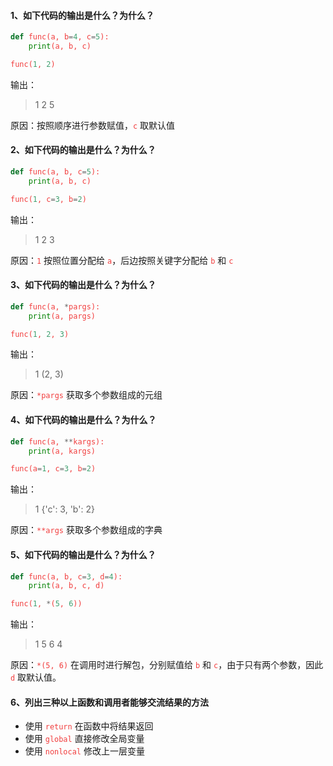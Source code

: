 <style type="text/css">
    code{color: #f13d3d}
</style>

#### 1、如下代码的输出是什么？为什么？
```Python
def func(a, b=4, c=5):
    print(a, b, c)

func(1, 2)
```
输出：
> 1 2 5

原因：按照顺序进行参数赋值，`c` 取默认值

#### 2、如下代码的输出是什么？为什么？
```Python
def func(a, b, c=5):
    print(a, b, c)

func(1, c=3, b=2)
```
输出：
> 1 2 3

原因：`1` 按照位置分配给 `a`，后边按照关键字分配给 `b` 和 `c`

#### 3、如下代码的输出是什么？为什么？
```Python
def func(a, *pargs):
    print(a, pargs)

func(1, 2, 3)
```
输出：
> 1 (2, 3)

原因：`*pargs` 获取多个参数组成的元组

#### 4、如下代码的输出是什么？为什么？
```Python
def func(a, **kargs):
    print(a, kargs)

func(a=1, c=3, b=2)
```
输出：
> 1 {'c': 3, 'b': 2}

原因：`**args` 获取多个参数组成的字典

#### 5、如下代码的输出是什么？为什么？
```Python
def func(a, b, c=3, d=4):
    print(a, b, c, d)

func(1, *(5, 6))
```
输出：
> 1 5 6 4

原因：`*(5, 6)` 在调用时进行解包，分别赋值给 `b` 和 `c`，由于只有两个参数，因此 `d` 取默认值。

#### 6、列出三种以上函数和调用者能够交流结果的方法
* 使用 `return` 在函数中将结果返回
* 使用 `global` 直接修改全局变量
* 使用 `nonlocal` 修改上一层变量
